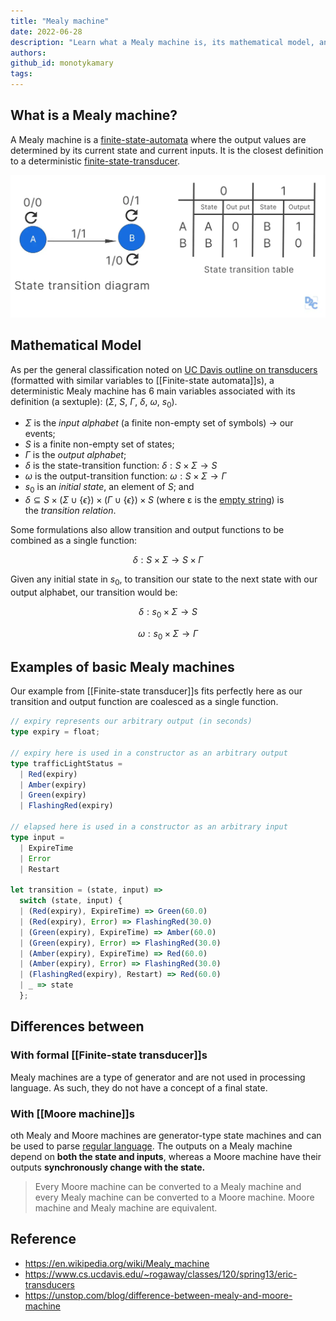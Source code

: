 ```yaml
---
title: "Mealy machine"
date: 2022-06-28
description: "Learn what a Mealy machine is, its mathematical model, and how it differs from Moore machines and finite-state transducers in this clear explanation of finite-state automata concepts."
authors:
github_id: monotykamary
tags:
---
```


## What is a Mealy machine?

A Mealy machine is a [finite-state-automata]() where the output values are determined by its current state and current inputs. It is the closest definition to a deterministic [finite-state-transducer]().

![](assets/mealy-machine_mealy_machine.webp)

## Mathematical Model

As per the general classification noted on [UC Davis outline on transducers](https://www.cs.ucdavis.edu/~rogaway/classes/120/spring13/eric-transducers) (formatted with similar variables to [[Finite-state automata]]s), a deterministic Mealy machine has 6 main variables associated with its definition (a sextuple): ($\Sigma$, $S$, $\Gamma$, $\delta$, $\omega$, $s_0$).

- $\Sigma$ is the _input alphabet_ (a finite non-empty set of symbols) -> our events;
- $S$ is a finite non-empty set of states;
- $\Gamma$ is the *output alphabet*;
- $\delta$ is the state-transition function: $\delta: S \times \Sigma \rightarrow S$
- $\omega$ is the output-transition function: $\omega: S \times \Sigma \rightarrow \Gamma$
- $s_0$ is an _initial state_, an element of $S$; and
- $\delta \subseteq S \times (\Sigma \cup \{\epsilon\}) \times (\Gamma \cup \{\epsilon\}) \times S$ (where ε is the [empty string](https://en.wikipedia.org/wiki/Empty_string "Empty string")) is the *transition relation*.

Some formulations also allow transition and output functions to be combined as a single function:


$$
\delta: S \times \Sigma \rightarrow S \times \Gamma
$$


Given any initial state in $s_0$, to transition our state to the next state with our output alphabet, our transition would be:


$$
\delta: s_0 \times \Sigma \rightarrow S
$$



$$
\omega: s_0 \times \Sigma \rightarrow \Gamma
$$


## Examples of basic Mealy machines

Our example from [[Finite-state transducer]]s fits perfectly here as our transition and output function are coalesced as a single function.

```typescript
// expiry represents our arbitrary output (in seconds)
type expiry = float;

// expiry here is used in a constructor as an arbitrary output
type trafficLightStatus =
  | Red(expiry)
  | Amber(expiry)
  | Green(expiry)
  | FlashingRed(expiry)

// elapsed here is used in a constructor as an arbitrary input
type input =
  | ExpireTime
  | Error
  | Restart

let transition = (state, input) =>
  switch (state, input) {
  | (Red(expiry), ExpireTime) => Green(60.0)
  | (Red(expiry), Error) => FlashingRed(30.0)
  | (Green(expiry), ExpireTime) => Amber(60.0)
  | (Green(expiry), Error) => FlashingRed(30.0)
  | (Amber(expiry), ExpireTime) => Red(60.0)
  | (Amber(expiry), Error) => FlashingRed(30.0)
  | (FlashingRed(expiry), Restart) => Red(60.0)
  | _ => state
  };
```

## Differences between

### With formal [[Finite-state transducer]]s

Mealy machines are a type of generator and are not used in processing language. As such, they do not have a concept of a final state.

### With [[Moore machine]]s

oth Mealy and Moore machines are generator-type state machines and can be used to parse [regular language](https://en.wikipedia.org/wiki/Regular_language). The outputs on a Mealy machine depend on **both the state and inputs**, whereas a Moore machine have their outputs **synchronously change with the state.**

> Every Moore machine can be converted to a Mealy machine and every Mealy machine can be converted to a Moore machine. Moore machine and Mealy machine are equivalent.

## Reference

- https://en.wikipedia.org/wiki/Mealy_machine
- https://www.cs.ucdavis.edu/~rogaway/classes/120/spring13/eric-transducers
- https://unstop.com/blog/difference-between-mealy-and-moore-machine
